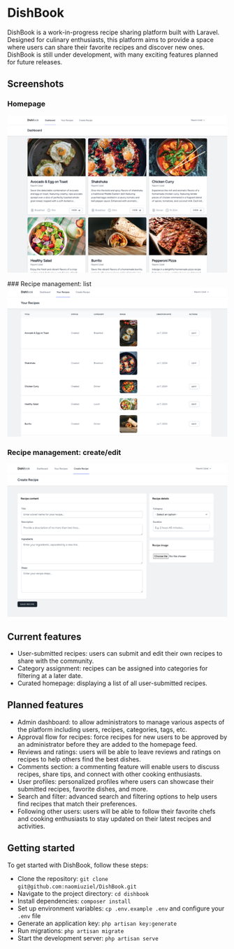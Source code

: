 # DishBook

DishBook is a work-in-progress recipe sharing platform built with Laravel. Designed for culinary enthusiasts, this platform aims to provide a space where users can share their favorite recipes and discover new ones. DishBook is still under development, with many exciting features planned for future releases.

## Screenshots

### Homepage

<img src="screenshots/home.png" />

### Recipe management: list
<img src="screenshots/list.png" />

### Recipe management: create/edit

<img src="screenshots/create.png" />

## Current features

-   User-submitted recipes: users can submit and edit their own recipes to share with the community.
-   Category assignment: recipes can be assigned into categories for filtering at a later date.
-   Curated homepage: displaying a list of all user-submitted recipes.

## Planned features

-   Admin dashboard: to allow administrators to manage various aspects of the platform including users, recipes, categories, tags, etc.
-   Approval flow for recipes: force recipes for new users to be approved by an administrator before they are added to the homepage feed.
-   Reviews and ratings: users will be able to leave reviews and ratings on recipes to help others find the best dishes.
-   Comments section: a commenting feature will enable users to discuss recipes, share tips, and connect with other cooking enthusiasts.
-   User profiles: personalized profiles where users can showcase their submitted recipes, favorite dishes, and more.
-   Search and filter: advanced search and filtering options to help users find recipes that match their preferences.
-   Following other users: users will be able to follow their favorite chefs and cooking enthusiasts to stay updated on their latest recipes and activities.

## Getting started

To get started with DishBook, follow these steps:

-   Clone the repository: `git clone git@github.com:naomiuziel/DishBook.git`
-   Navigate to the project directory: `cd dishbook`
-   Install dependencies: `composer install`
-   Set up environment variables: `cp .env.example .env` and configure your `.env` file
-   Generate an application key: `php artisan key:generate`
-   Run migrations: `php artisan migrate`
-   Start the development server: `php artisan serve`
